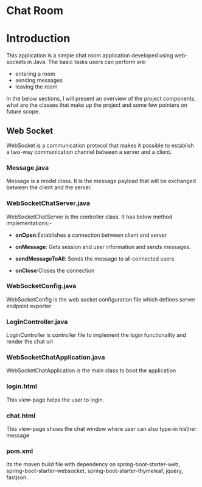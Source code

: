 # Chat Room

# Introduction
This application is a simple chat room application developed using web-sockets in Java. The basic tasks users can perform are:
- entering a room
- sending messages
- leaving the room

In the below sections, I will present an overview of the project components, what are the classes that make up the project and some few pointers on future scope.

## Web Socket
WebSocket is a communication protocol that makes it possible to establish a two-way communication channel between a server and a client.

### Message.java
Message is a model class. It is the message payload that will be exchanged between the client and the server.

### WebSocketChatServer.java
WebSocketChatServer is the controller class. It has below method implementations:-

- __onOpen__:Establishes a connection between client and server

- __onMessage__: Gets session and user information and sends messages.

- __sendMessageToAll__: Sends the message to all connected users

- __onClose__:Closes the connection

### WebSocketConfig.java
WebSocketConfig is the web socket configuration file which defines server endpoint exporter

### LoginController.java
LoginController is controller file to implement the login functionality and render the chat url

### WebSocketChatApplication.java
WebSocketChatApplication is the main class to boot the application

### login.html
This view-page helps the user to login.

### chat.html
This view-page shows the chat window where user can also type-in his\her message

### pom.xml
Its the maven build file with dependency on spring-boot-starter-web, spring-boot-starter-websocket, spring-boot-starter-thymeleaf, jquery, fastjson.


